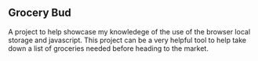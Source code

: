 ## Grocery Bud 
A project to help showcase my knowledege of the use of the browser local storage and javascript.
This project can be a very helpful tool to help take down a list of groceries needed before heading to the market.